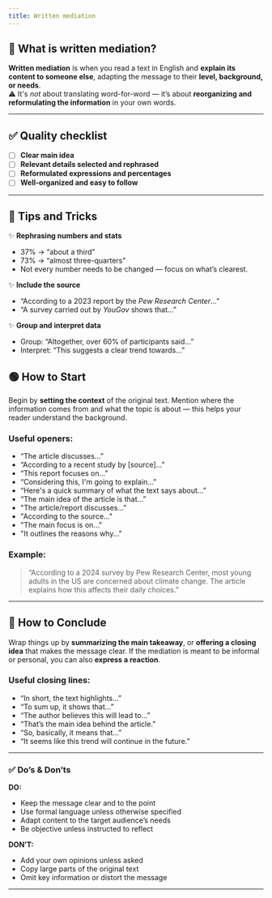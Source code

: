 ```yaml
---
title: Written mediation
---
```


## 🧠 What is written mediation?

**Written mediation** is when you read a text in English and **explain its content to someone else**, adapting the message to their **level, background, or needs**.  
⚠️ It's _not_ about translating word-for-word — it’s about **reorganizing and reformulating the information** in your own words.

---

## ✅ Quality checklist

-   [ ] **Clear main idea**
-   [ ] **Relevant details selected and rephrased**
-   [ ] **Reformulated expressions and percentages**
-   [ ] **Well-organized and easy to follow**

---

## 🎯 Tips and Tricks

✨ **Rephrasing numbers and stats**

-   37% → “about a third”
-   73% → “almost three-quarters”
-   Not every number needs to be changed — focus on what’s clearest.

✨ **Include the source**

-   “According to a 2023 report by the _Pew Research Center_...”
-   “A survey carried out by _YouGov_ shows that...”

✨ **Group and interpret data**

-   Group: “Altogether, over 60% of participants said...”
-   Interpret: “This suggests a clear trend towards...”

## 🟢 **How to Start**

Begin by **setting the context** of the original text. Mention where the information comes from and what the topic is about — this helps your reader understand the background.

### Useful openers:

-   “The article discusses…”
-   “According to a recent study by [source]...”
-   “This report focuses on…”
-   “Considering this, I'm going to explain…”
-   “Here's a quick summary of what the text says about…”
-   “The main idea of the article is that…”
-   "The article/report discusses..."
-   "According to the source..."
-   "The main focus is on..."
-   "It outlines the reasons why..."

### Example:

> “According to a 2024 survey by Pew Research Center, most young adults in the US are concerned about climate change. The article explains how this affects their daily choices.”

---

## 🔴 **How to Conclude**

Wrap things up by **summarizing the main takeaway**, or **offering a closing idea** that makes the message clear. If the mediation is meant to be informal or personal, you can also **express a reaction**.

### Useful closing lines:

-   “In short, the text highlights…”
-   “To sum up, it shows that…”
-   “The author believes this will lead to…”
-   “That’s the main idea behind the article.”
-   “So, basically, it means that…”
-   “It seems like this trend will continue in the future.”

---

### ✅ Do’s & Don’ts

**DO:**

-   Keep the message clear and to the point
-   Use formal language unless otherwise specified
-   Adapt content to the target audience’s needs
-   Be objective unless instructed to reflect

**DON’T:**

-   Add your own opinions unless asked
-   Copy large parts of the original text
-   Omit key information or distort the message

---
